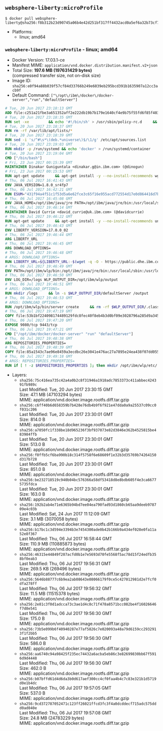## `websphere-liberty:microProfile`

```console
$ docker pull websphere-liberty@sha256:f8b312b23d90745a06b4e42d251bf317ff4432acd0a5ef6a32b73cf76c65d47f
```

-	Platforms:
	-	linux; amd64

### `websphere-liberty:microProfile` - linux; amd64

-	Docker Version: 17.03.1-ce
-	Manifest MIME: `application/vnd.docker.distribution.manifest.v2+json`
-	Total Size: **197.6 MB (197631429 bytes)**  
	(compressed transfer size, not on-disk size)
-	Image ID: `sha256:e0f94a88b039f57cf84d33766b249e6039eb295bcd391b1635907a12cc3acb9f`
-	Default Command: `["\/opt\/ibm\/docker\/docker-server","run","defaultServer"]`

```dockerfile
# Tue, 20 Jun 2017 23:18:13 GMT
ADD file:c251a21fbe3a651352aff2e222db19b7b179e1640cf4e9b75f55fd6f85f40366 in / 
# Tue, 20 Jun 2017 23:18:35 GMT
RUN set -xe 		&& echo '#!/bin/sh' > /usr/sbin/policy-rc.d 	&& echo 'exit 101' >> /usr/sbin/policy-rc.d 	&& chmod +x /usr/sbin/policy-rc.d 		&& dpkg-divert --local --rename --add /sbin/initctl 	&& cp -a /usr/sbin/policy-rc.d /sbin/initctl 	&& sed -i 's/^exit.*/exit 0/' /sbin/initctl 		&& echo 'force-unsafe-io' > /etc/dpkg/dpkg.cfg.d/docker-apt-speedup 		&& echo 'DPkg::Post-Invoke { "rm -f /var/cache/apt/archives/*.deb /var/cache/apt/archives/partial/*.deb /var/cache/apt/*.bin || true"; };' > /etc/apt/apt.conf.d/docker-clean 	&& echo 'APT::Update::Post-Invoke { "rm -f /var/cache/apt/archives/*.deb /var/cache/apt/archives/partial/*.deb /var/cache/apt/*.bin || true"; };' >> /etc/apt/apt.conf.d/docker-clean 	&& echo 'Dir::Cache::pkgcache ""; Dir::Cache::srcpkgcache "";' >> /etc/apt/apt.conf.d/docker-clean 		&& echo 'Acquire::Languages "none";' > /etc/apt/apt.conf.d/docker-no-languages 		&& echo 'Acquire::GzipIndexes "true"; Acquire::CompressionTypes::Order:: "gz";' > /etc/apt/apt.conf.d/docker-gzip-indexes 		&& echo 'Apt::AutoRemove::SuggestsImportant "false";' > /etc/apt/apt.conf.d/docker-autoremove-suggests
# Tue, 20 Jun 2017 23:18:37 GMT
RUN rm -rf /var/lib/apt/lists/*
# Tue, 20 Jun 2017 23:18:39 GMT
RUN sed -i 's/^#\s*\(deb.*universe\)$/\1/g' /etc/apt/sources.list
# Tue, 20 Jun 2017 23:19:03 GMT
RUN mkdir -p /run/systemd && echo 'docker' > /run/systemd/container
# Tue, 20 Jun 2017 23:19:04 GMT
CMD ["/bin/bash"]
# Fri, 23 Jun 2017 00:15:39 GMT
MAINTAINER Dinakar Guniguntala <dinakar.g@in.ibm.com> (@dinogun)
# Fri, 23 Jun 2017 00:15:53 GMT
RUN apt-get update     && apt-get install -y --no-install-recommends wget ca-certificates     && rm -rf /var/lib/apt/lists/*
# Thu, 06 Jul 2017 16:41:43 GMT
ENV JAVA_VERSION=1.8.0_sr4fp7
# Thu, 06 Jul 2017 16:42:21 GMT
RUN ESUM="431f94a4f51c1f53d5a6e62fce3c65f16e955acd772554d17e0d864416d7ba05"     && BASE_URL="https://public.dhe.ibm.com/ibmdl/export/pub/systems/cloud/runtimes/java/meta/"     && YML_FILE="jre/linux/x86_64/index.yml"     && wget -q -U UA_IBM_JAVA_Docker -O /tmp/index.yml $BASE_URL/$YML_FILE     && JAVA_URL=$(cat /tmp/index.yml | sed -n '/'$JAVA_VERSION'/{n;p}' | sed -n 's/\s*uri:\s//p' | tr -d '\r')     && wget -q -U UA_IBM_JAVA_Docker -O /tmp/ibm-java.bin $JAVA_URL     && echo "$ESUM  /tmp/ibm-java.bin" | sha256sum -c -     && echo "INSTALLER_UI=silent" > /tmp/response.properties     && echo "USER_INSTALL_DIR=/opt/ibm/java" >> /tmp/response.properties     && echo "LICENSE_ACCEPTED=TRUE" >> /tmp/response.properties     && mkdir -p /opt/ibm     && chmod +x /tmp/ibm-java.bin     && /tmp/ibm-java.bin -i silent -f /tmp/response.properties     && rm -f /tmp/response.properties     && rm -f /tmp/index.yml     && rm -f /tmp/ibm-java.bin
# Thu, 06 Jul 2017 16:45:08 GMT
ENV JAVA_HOME=/opt/ibm/java/jre PATH=/opt/ibm/java/jre/bin:/usr/local/sbin:/usr/local/bin:/usr/sbin:/usr/bin:/sbin:/bin
# Thu, 06 Jul 2017 19:46:14 GMT
MAINTAINER David Currie <david_currie@uk.ibm.com> (@davidcurrie)
# Thu, 06 Jul 2017 19:46:22 GMT
RUN apt-get update     && apt-get install -y --no-install-recommends unzip     && rm -rf /var/lib/apt/lists/*
# Thu, 06 Jul 2017 19:46:43 GMT
ENV LIBERTY_VERSION=17.0.0_02
# Thu, 06 Jul 2017 19:46:44 GMT
ARG LIBERTY_URL
# Thu, 06 Jul 2017 19:46:45 GMT
ARG DOWNLOAD_OPTIONS=
# Thu, 06 Jul 2017 19:46:48 GMT
# ARGS: DOWNLOAD_OPTIONS=
RUN LIBERTY_URL=${LIBERTY_URL:-$(wget -q -O - https://public.dhe.ibm.com/ibmdl/export/pub/software/websphere/wasdev/downloads/wlp/index.yml  | grep $LIBERTY_VERSION -A 6 | sed -n 's/\s*kernel:\s//p' | tr -d '\r' )}      && wget $DOWNLOAD_OPTIONS $LIBERTY_URL -U UA-IBM-WebSphere-Liberty-Docker -O /tmp/wlp.zip     && unzip -q /tmp/wlp.zip -d /opt/ibm     && rm /tmp/wlp.zip
# Thu, 06 Jul 2017 19:46:49 GMT
ENV PATH=/opt/ibm/wlp/bin:/opt/ibm/java/jre/bin:/usr/local/sbin:/usr/local/bin:/usr/sbin:/usr/bin:/sbin:/bin
# Thu, 06 Jul 2017 19:46:50 GMT
ENV LOG_DIR=/logs WLP_OUTPUT_DIR=/opt/ibm/wlp/output
# Thu, 06 Jul 2017 19:46:51 GMT
# ARGS: DOWNLOAD_OPTIONS=
RUN mkdir /logs     && ln -s $WLP_OUTPUT_DIR/defaultServer /output     && ln -s /opt/ibm/wlp/usr/servers/defaultServer /config
# Thu, 06 Jul 2017 19:46:53 GMT
# ARGS: DOWNLOAD_OPTIONS=
RUN /opt/ibm/wlp/bin/server create     && rm -rf $WLP_OUTPUT_DIR/.classCache /output/workarea
# Thu, 06 Jul 2017 19:47:19 GMT
COPY file:53b1bf224098174489129fdc8fec40f8eb4b3d0bf09e3028796a285d9a3457f1 in /opt/ibm/docker/ 
# Thu, 06 Jul 2017 19:47:20 GMT
EXPOSE 9080/tcp 9443/tcp
# Thu, 06 Jul 2017 19:47:21 GMT
CMD ["/opt/ibm/docker/docker-server" "run" "defaultServer"]
# Thu, 06 Jul 2017 19:48:38 GMT
ARG REPOSITORIES_PROPERTIES=
# Thu, 06 Jul 2017 19:48:39 GMT
COPY file:85a1543c7ae96e8459a3ecdbc26e3041e476ac27a7895e24ea438f07dd0552f7 in /config/ 
# Thu, 06 Jul 2017 19:49:18 GMT
# ARGS: REPOSITORIES_PROPERTIES=
RUN if [ ! -z $REPOSITORIES_PROPERTIES ]; then mkdir /opt/ibm/wlp/etc/     && echo $REPOSITORIES_PROPERTIES > /opt/ibm/wlp/etc/repositories.properties; fi     && installUtility install --acceptLicense       appSecurity-2.0 localConnector-1.0 ssl-1.0 microProfile-1.0 transportSecurity-1.0     && if [ ! -z $REPOSITORIES_PROPERTIES ]; then rm /opt/ibm/wlp/etc/repositories.properties; fi     && rm -rf /output/workarea /output/logs
```

-	Layers:
	-	`sha256:75c416ea735c42a4a0b2c8f31946a1918adc7853373c411abbec424391fb989c`  
		Last Modified: Tue, 20 Jun 2017 23:30:15 GMT  
		Size: 47.1 MB (47103294 bytes)  
		MIME: application/vnd.docker.image.rootfs.diff.tar.gzip
	-	`sha256:c6ff40b6d658359b7b428e76db4b9f6f921e47dda0a9a25537c09cc0f031c206`  
		Last Modified: Tue, 20 Jun 2017 23:30:01 GMT  
		Size: 814.0 B  
		MIME: application/vnd.docker.image.rootfs.diff.tar.gzip
	-	`sha256:a7050fc1f338be18d965236f3bf937073e82d3846e362b4525815be483984ffb`  
		Last Modified: Tue, 20 Jun 2017 23:30:01 GMT  
		Size: 513.0 B  
		MIME: application/vnd.docker.image.rootfs.diff.tar.gzip
	-	`sha256:f0ffb5cf6ba990b18c314f5758f6e68609f1e32b3d35769b74264150d317b728`  
		Last Modified: Tue, 20 Jun 2017 23:30:01 GMT  
		Size: 851.0 B  
		MIME: application/vnd.docker.image.rootfs.diff.tar.gzip
	-	`sha256:be232718519c940b04bc576366a58df53418d8e8bdb605f4e3ca66775735fdca`  
		Last Modified: Tue, 20 Jun 2017 23:30:01 GMT  
		Size: 163.0 B  
		MIME: application/vnd.docker.image.rootfs.diff.tar.gzip
	-	`sha256:192b2ab4e71e6365b94bd7ee04ea790fad93d1860cb65aa9deeb978709e4c03b`  
		Last Modified: Sat, 24 Jun 2017 11:12:09 GMT  
		Size: 3.1 MB (3070058 bytes)  
		MIME: application/vnd.docker.image.rootfs.diff.tar.gzip
	-	`sha256:b17bc1c3d594e3394b3e7454300ade0b42b166b9a434ef028e0fa11a52e8f367`  
		Last Modified: Thu, 06 Jul 2017 16:58:44 GMT  
		Size: 110.9 MB (110885873 bytes)  
		MIME: application/vnd.docker.image.rootfs.diff.tar.gzip
	-	`sha256:46315e44849f207acfd0b1e7e5693d70fe5568f5ac78d15f24edfb358bf0eab3`  
		Last Modified: Thu, 06 Jul 2017 19:56:31 GMT  
		Size: 269.5 KB (269496 bytes)  
		MIME: application/vnd.docker.image.rootfs.diff.tar.gzip
	-	`sha256:5646b88777c6b9ea2ab08643e08066179f0ce5c427012981d2e7fcf0dfa278ff`  
		Last Modified: Thu, 06 Jul 2017 19:56:32 GMT  
		Size: 11.5 MB (11515378 bytes)  
		MIME: application/vnd.docker.image.rootfs.diff.tar.gzip
	-	`sha256:2e81c3f0d1adcca73c3ae1d4c8c71f478a8571bcc082be4f16026646f7d8e541`  
		Last Modified: Thu, 06 Jul 2017 19:56:30 GMT  
		Size: 175.0 B  
		MIME: application/vnd.docker.image.rootfs.diff.tar.gzip
	-	`sha256:73b5e099b6f40940287e77af5826c7e020093a48a79d6159cc2932913f1f2bb5`  
		Last Modified: Thu, 06 Jul 2017 19:56:30 GMT  
		Size: 586.0 B  
		MIME: application/vnd.docker.image.rootfs.diff.tar.gzip
	-	`sha256:aa6740c94a98425f235ec74432a6acba5eb86c3e82699830bb67f5916d9d4448`  
		Last Modified: Thu, 06 Jul 2017 19:56:30 GMT  
		Size: 462.0 B  
		MIME: application/vnd.docker.image.rootfs.diff.tar.gzip
	-	`sha256:b07bffd61d4d6da3b0d617aef300cc4cf0faa4b4c7c83e321b1d5719d0e1b4dc`  
		Last Modified: Thu, 06 Jul 2017 19:57:05 GMT  
		Size: 537.0 B  
		MIME: application/vnd.docker.image.rootfs.diff.tar.gzip
	-	`sha256:9cd372787052471c123ff26021ffcd3fc3f4a0dcddecf715adc575ddd0ad040e`  
		Last Modified: Thu, 06 Jul 2017 19:57:08 GMT  
		Size: 24.8 MB (24783229 bytes)  
		MIME: application/vnd.docker.image.rootfs.diff.tar.gzip
